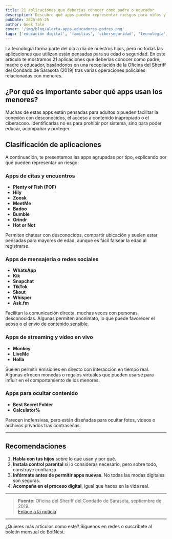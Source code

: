 ```yaml
---
title: 21 aplicaciones que deberías conocer como padre o educador
description: Descubre qué apps pueden representar riesgos para niños y adolescentes, y cómo acompañarles en su educación digital.
pubDate: 2025-05-25
author: Geek Tale
cover: '/img/blog/alerta-apps-educadores-padres.png'
tags: ['educación digital', 'familias', 'ciberseguridad', 'tecnología', 'apps']
---
```


La tecnología forma parte del día a día de nuestros hijos, pero no todas las aplicaciones que utilizan están pensadas para su edad o seguridad. En este artículo te mostramos 21 aplicaciones que deberías conocer como padre, madre o educador, basándonos en una recopilación de la Oficina del Sheriff del Condado de Sarasota (2019) tras varias operaciones policiales relacionadas con menores.

## ¿Por qué es importante saber qué apps usan los menores?

Muchas de estas apps están pensadas para adultos o pueden facilitar la conexión con desconocidos, el acceso a contenido inapropiado o el ciberacoso. Identificarlas no es para prohibir por sistema, sino para poder educar, acompañar y proteger.

## Clasificación de aplicaciones

A continuación, te presentamos las apps agrupadas por tipo, explicando por qué pueden representar un riesgo:

### Apps de citas y encuentros

- **Plenty of Fish (POF)**  
- **Hily**  
- **Zoosk**  
- **MeetMe**  
- **Badoo**  
- **Bumble**  
- **Grindr**  
- **Hot or Not**

Permiten chatear con desconocidos, compartir ubicación y suelen estar pensadas para mayores de edad, aunque es fácil falsear la edad al registrarse.

### Apps de mensajería o redes sociales

- **WhatsApp**  
- **Kik**  
- **Snapchat**  
- **TikTok**  
- **Skout**  
- **Whisper**  
- **Ask.fm**

Facilitan la comunicación directa, muchas veces con personas desconocidas. Algunas permiten anonimato, lo que puede favorecer el acoso o el envío de contenido sensible.

### Apps de streaming y vídeo en vivo

- **Monkey**  
- **LiveMe**  
- **Holla**

Suelen permitir emisiones en directo con interacción en tiempo real. Algunas ofrecen monedas o regalos virtuales que pueden usarse para influir en el comportamiento de los menores.

### Apps para ocultar contenido

- **Best Secret Folder**  
- **Calculator%**

Parecen inofensivas, pero están diseñadas para ocultar fotos, videos o archivos privados tras contraseñas.

---

## Recomendaciones

1. **Habla con tus hijos** sobre lo que usan y por qué.
2. **Instala control parental** si lo consideras necesario, pero sobre todo, construye confianza.
3. **Infórmate antes de permitir apps nuevas**. No todas las modas digitales son seguras.
4. **Acompaña en el proceso digital**, igual que haces en la vida real.

---

> **Fuente**: Oficina del Sheriff del Condado de Sarasota, septiembre de 2019.  
> [Enlace a la noticia](https://www.fox35orlando.com/news/sarasota-sheriff-warns-parents-about-more-apps-following-arrest-of-23-suspected-child-predators)

---

¿Quieres más artículos como este? Síguenos en redes o suscríbete al boletín mensual de BotNest.